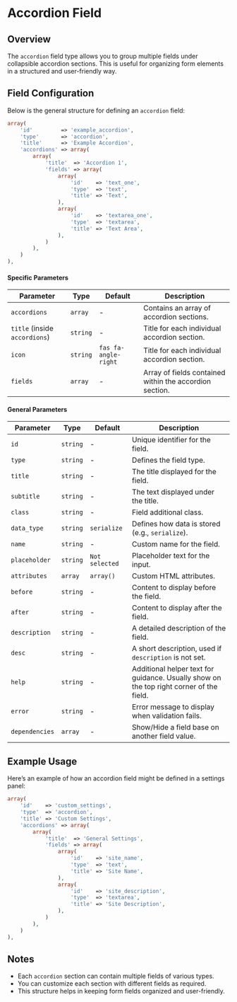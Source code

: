 # Accordion Field

## Overview
The `accordion` field type allows you to group multiple fields under collapsible accordion sections. 
This is useful for organizing form elements in a structured and user-friendly way.

## Field Configuration
Below is the general structure for defining an `accordion` field:

```php
array(
    'id'         => 'example_accordion',
    'type'       => 'accordion',
    'title'      => 'Example Accordion',
    'accordions' => array(
        array(
            'title'  => 'Accordion 1',
            'fields' => array(
                array(
                    'id'    => 'text_one',
                    'type'  => 'text',
                    'title' => 'Text',
                ),
                array(
                    'id'    => 'textarea_one',
                    'type'  => 'textarea',
                    'title' => 'Text Area',
                ),
            )
        ),
    )
),
```

#### Specific Parameters
| Parameter                     | Type        | Default                 | Description |
|-------------------------------|-------------|-------------------------|-------------|    
| `accordions`                  | `array`     | -                       | Contains an array of accordion sections. |
| `title` (inside `accordions`) | `string`    | -                       | Title for each individual accordion section. |
| `icon`                        | `string`    | `fas fa-angle-right`    | Title for each individual accordion section. |
| `fields`                      | `array`     | -                       | Array of fields contained within the accordion section. |

#### General Parameters
| Parameter         | Type      | Default           | Description |
|-------------------|-----------|-------------------|-------------|
| `id`              | `string`  | -                 | Unique identifier for the field. |
| `type`            | `string`  | -                 | Defines the field type. |
| `title`           | `string`  | -                 | The title displayed for the field. |
| `subtitle`        | `string`  | -                 | The text displayed under the title. |
| `class`           | `string`  | -                 | Field additional class. |
| `data_type`       | `string`  | `serialize`       | Defines how data is stored (e.g., `serialize`). |
| `name`            | `string`  | -                 | Custom name for the field. |
| `placeholder`     | `string`  | `Not selected`    | Placeholder text for the input. |
| `attributes`      | `array`   | `array()`         | Custom HTML attributes. |
| `before`          | `string`  | -                 | Content to display before the field. |
| `after`           | `string`  | -                 | Content to display after the field. |
| `description`     | `string`  | -                 | A detailed description of the field. |
| `desc`            | `string`  | -                 | A short description, used if `description` is not set. |
| `help`            | `string`  | -                 | Additional helper text for guidance. Usually show on the top right corner of the field. |
| `error`           | `string`  | -                 | Error message to display when validation fails. |
| `dependencies`    | `array`   | -                 | Show/Hide a field base on another field value. |

## Example Usage
Here’s an example of how an accordion field might be defined in a settings panel:

```php
array(
    'id'    => 'custom_settings',
    'type'  => 'accordion',
    'title' => 'Custom Settings',
    'accordions' => array(
        array(
            'title'  => 'General Settings',
            'fields' => array(
                array(
                    'id'    => 'site_name',
                    'type'  => 'text',
                    'title' => 'Site Name',
                ),
                array(
                    'id'    => 'site_description',
                    'type'  => 'textarea',
                    'title' => 'Site Description',
                ),
            )
        ),
    )
),
```

## Notes
- Each `accordion` section can contain multiple fields of various types.
- You can customize each section with different fields as required.
- This structure helps in keeping form fields organized and user-friendly.